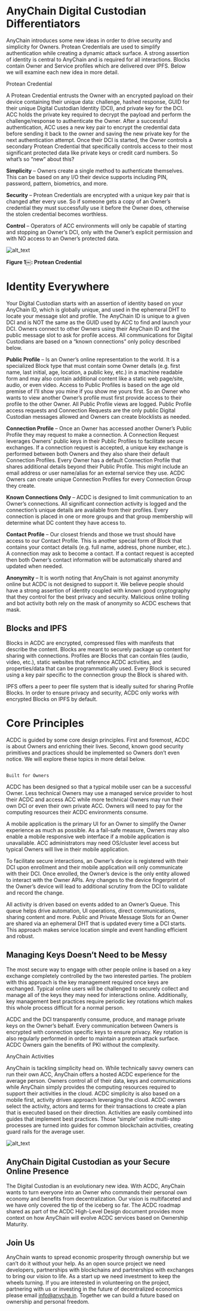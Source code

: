 # AnyChain Digital Custodian Differentiators

AnyChain introduces some new ideas in order to drive security and simplicity for Owners. Protean Credentials are used to simplify authentication while creating a dynamic attack surface. A strong assertion of identity is central to AnyChain and is required for all interactions. Blocks contain Owner and Service profiles which are delivered over IPFS. Below we will examine each new idea in more detail.

Protean Credential

A Protean Credential entrusts the Owner with an encrypted payload on their device containing their unique data: challenge, hashed response, GUID for their unique Digital Custodian Identity (DCI), and private key for the DCI. ACC holds the private key required to decrypt the payload and perform the challenge/response to authenticate the Owner. After a successful authentication, ACC uses a new key pair to encrypt the credential data before sending it back to the owner and saving the new private key for the next authentication attempt. Once their DCI is started, the Owner controls a secondary Protean Credential that specifically controls access to their most significant protected data like private keys or credit card numbers. So what’s so “new” about this?

**Simplicity** – Owners create a single method to authenticate themselves. This can be based on any I/O their device supports including PIN, password, pattern, biometrics, and more.

**Security** – Protean Credentials are encrypted with a unique key pair that is changed after every use. So if someone gets a copy of an Owner’s credential they must successfully use it before the Owner does, otherwise the stolen credential becomes worthless.

**Control** – Operators of ACC environments will only be capable of starting and stopping an Owner’s DCI, only with the Owner’s explicit permission and with NO access to an Owner’s protected data.


![alt_text](image1.png "image_tooltip")


**Figure 1￼:  Protean Credential**


# Identity Everywhere

Your Digital Custodian starts with an assertion of identity based on your AnyChain ID, which is globally unique, and used in the ephemeral DHT to locate your message slot and profile. The AnyChain ID is unique to a given DCI and is NOT the same as the GUID used by ACC to find and launch your DCI. Owners connect to other Owners using their AnyChain ID and the public message slot to ask for profile access. All communications for Digital Custodians are based on a “known connections” only policy described below.

**Public Profile** – Is an Owner’s online representation to the world. It is a specialized Block type that must contain some Owner details (e.g. first name, last initial, age, location, a public key, etc.) in a machine readable form and may also contain additional content like a static web page/site, audio, or even video. Access to Public Profiles is based on the age old premise of I’ll show you mine if you show me yours first. So an Owner who wants to view another Owner’s profile must first provide access to their profile to the other Owner. All Public Profile views are logged. Public Profile access requests and Connection Requests are the only public Digital Custodian messages allowed and Owners can create blocklists as needed.

**Connection Profile** – Once an Owner has accessed another Owner’s Public Profile they may request to make a connection. A Connection Request leverages Owners’ public keys in their Public Profiles to facilitate secure exchanges. If a connection request is accepted, a unique key exchange is performed between both Owners and they also share their default Connection Profiles. Every Owner has a default Connection Profile that shares additional details beyond their Public Profile. This might include an email address or user name/alias  for an external service they use. ACDC Owners can create unique Connection Profiles for every Connection Group they create.

**Known Connections Only** – ACDC is designed to limit communication to an Owner’s connections. All significant connection activity is logged and the connection’s unique details are available from their profiles. Every connection is placed in one or more groups and that group membership will determine what DC content they have access to.

**Contact Profile** – Our closest friends and those we trust should have access to our Contact Profile. This is another special form of Block that contains your contact details (e.g. full name, address, phone number, etc.). A connection may ask to become a contact. If a contact request is accepted then both Owner’s contact information will be automatically shared and updated when needed.

**Anonymity** – It is worth noting that AnyChain is not against anonymity online but ACDC is not designed to support it. We believe people should have a strong assertion of identity coupled with known good cryptography that they control for the best privacy and security. Malicious online trolling and bot activity both rely on the mask of anonymity so ACDC eschews that mask.


## Blocks and IPFS

Blocks in ACDC are encrypted, compressed files with manifests that describe the content. Blocks are meant to securely package up content for sharing with connections. Profiles are Blocks that can contain files (audio, video, etc.), static websites that reference ACDC activities, and properties/data that can be programmatically used. Every Block is secured using a key pair specific to the connection group the Block is shared with.

IPFS offers a peer to peer file system that is ideally suited for sharing Profile Blocks. In order to ensure privacy and security, ACDC only works with encrypted Blocks on IPFS by default.


# Core Principles

ACDC is guided by some core design principles. First and foremost, ACDC is about Owners and enriching their lives. Second, known good security primitives and practices should be implemented so Owners don’t even notice. We will explore these topics in more detail below.


##
    Built for Owners

ACDC has been designed so that a typical mobile user can be a successful Owner. Less technical Owners may use a managed service provider to host their ACDC and access ACC while more technical Owners may run their own DCI or even their own private ACC. Owners will need to pay for the computing resources their ACDC environments consume.

A mobile application is the primary UI for an Owner to simplify the Owner experience as much as possible. As a fail-safe measure, Owners may also enable a mobile responsive web interface if a mobile application is unavailable. ACC administrators may need OS/cluster level access but typical Owners will live in their mobile application.

To facilitate secure interactions, an Owner’s device is registered with their DCI upon enrollment and their mobile application will only communicate with their DCI. Once enrolled, the Owner’s device is the only entity allowed to interact with the Owner APIs. Any changes to the device fingerprint of the Owner’s device will lead to additional scrutiny from the DCI to validate and record the change.

All activity is driven based on events added to an Owner’s Queue. This queue helps drive automation, UI operations, direct communications, sharing content and more. Public and Private Message Slots for an Owner are shared via an ephemeral DHT that is updated every time a DCI starts. This approach makes service location simple and event handling efficient and robust.


## Managing Keys Doesn’t Need to be Messy

The most secure way to engage with other people online is based on a key exchange completely controlled by the two interested parties. The problem with this approach is the key management required once keys are exchanged. Typical online users will be challenged to securely collect and manage all of the keys they may need for interactions online. Additionally, key management best practices require periodic key rotations which makes this whole process difficult for a normal person.

ACDC and the DCI transparently consume, produce, and manage private keys on the Owner’s behalf. Every communication between Owners is encrypted with connection specific keys to ensure privacy. Key rotation is also regularly performed in order to maintain a protean attack surface. ACDC Owners gain the benefits of PKI without the complexity.

AnyChain Activities

AnyChain is tackling simplicity head on. While technically savvy owners can run their own ACC, AnyChain offers a hosted ACDC experience for the average person. Owners control all of their data, keys and communications while AnyChain simply provides the computing resources required to support their activities in the cloud. ACDC simplicity is also based on a mobile first, activity driven approach leveraging the cloud. ACDC owners select the activity, actors and terms for their transactions to create a plan that is executed based on their direction. Activities are easily combined into guides that implement best practices. Those “simple” online multi-step processes are turned into guides for common blockchain activities, creating guard rails for the average user.


![alt_text](image2.png "image_tooltip")



## AnyChain Digital Custodian as your Secure Online Presence

The Digital Custodian is an evolutionary new idea. With ACDC, AnyChain wants to turn everyone into an Owner who commands their personal own economy and benefits from decentralization. Our vision is multifaceted and we have only covered the tip of the iceberg so far. The ACDC roadmap shared as part of the ACDC High-Level Design document provides more context on how AnyChain will evolve ACDC services based on Ownership Maturity.


## Join Us

AnyChain wants to spread economic prosperity through ownership but we can’t do it without your help. As an open source project we need developers, partnerships with blockchains and partnerships with exchanges to bring our vision to life. As a start up we need investment to keep the wheels turning. If you are interested in volunteering on the project, partnering with us or investing in the future of decentralized economics please email [info@anycha.in](mailto:info@anycha.in). Together we can build a future based on ownership and personal freedom.

